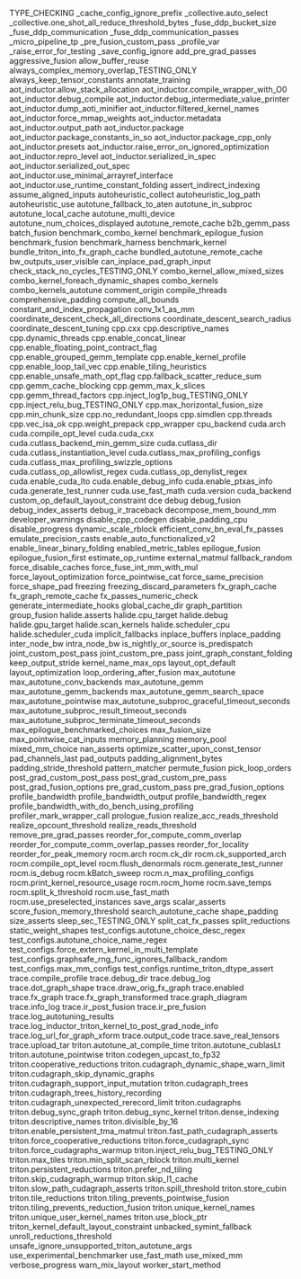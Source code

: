 TYPE_CHECKING
_cache_config_ignore_prefix
_collective.auto_select
_collective.one_shot_all_reduce_threshold_bytes
_fuse_ddp_bucket_size
_fuse_ddp_communication
_fuse_ddp_communication_passes
_micro_pipeline_tp
_pre_fusion_custom_pass
_profile_var
_raise_error_for_testing
_save_config_ignore
add_pre_grad_passes
aggressive_fusion
allow_buffer_reuse
always_complex_memory_overlap_TESTING_ONLY
always_keep_tensor_constants
annotate_training
aot_inductor.allow_stack_allocation
aot_inductor.compile_wrapper_with_O0
aot_inductor.debug_compile
aot_inductor.debug_intermediate_value_printer
aot_inductor.dump_aoti_minifier
aot_inductor.filtered_kernel_names
aot_inductor.force_mmap_weights
aot_inductor.metadata
aot_inductor.output_path
aot_inductor.package
aot_inductor.package_constants_in_so
aot_inductor.package_cpp_only
aot_inductor.presets
aot_inductor.raise_error_on_ignored_optimization
aot_inductor.repro_level
aot_inductor.serialized_in_spec
aot_inductor.serialized_out_spec
aot_inductor.use_minimal_arrayref_interface
aot_inductor.use_runtime_constant_folding
assert_indirect_indexing
assume_aligned_inputs
autoheuristic_collect
autoheuristic_log_path
autoheuristic_use
autotune_fallback_to_aten
autotune_in_subproc
autotune_local_cache
autotune_multi_device
autotune_num_choices_displayed
autotune_remote_cache
b2b_gemm_pass
batch_fusion
benchmark_combo_kernel
benchmark_epilogue_fusion
benchmark_fusion
benchmark_harness
benchmark_kernel
bundle_triton_into_fx_graph_cache
bundled_autotune_remote_cache
bw_outputs_user_visible
can_inplace_pad_graph_input
check_stack_no_cycles_TESTING_ONLY
combo_kernel_allow_mixed_sizes
combo_kernel_foreach_dynamic_shapes
combo_kernels
combo_kernels_autotune
comment_origin
compile_threads
comprehensive_padding
compute_all_bounds
constant_and_index_propagation
conv_1x1_as_mm
coordinate_descent_check_all_directions
coordinate_descent_search_radius
coordinate_descent_tuning
cpp.cxx
cpp.descriptive_names
cpp.dynamic_threads
cpp.enable_concat_linear
cpp.enable_floating_point_contract_flag
cpp.enable_grouped_gemm_template
cpp.enable_kernel_profile
cpp.enable_loop_tail_vec
cpp.enable_tiling_heuristics
cpp.enable_unsafe_math_opt_flag
cpp.fallback_scatter_reduce_sum
cpp.gemm_cache_blocking
cpp.gemm_max_k_slices
cpp.gemm_thread_factors
cpp.inject_log1p_bug_TESTING_ONLY
cpp.inject_relu_bug_TESTING_ONLY
cpp.max_horizontal_fusion_size
cpp.min_chunk_size
cpp.no_redundant_loops
cpp.simdlen
cpp.threads
cpp.vec_isa_ok
cpp.weight_prepack
cpp_wrapper
cpu_backend
cuda.arch
cuda.compile_opt_level
cuda.cuda_cxx
cuda.cutlass_backend_min_gemm_size
cuda.cutlass_dir
cuda.cutlass_instantiation_level
cuda.cutlass_max_profiling_configs
cuda.cutlass_max_profiling_swizzle_options
cuda.cutlass_op_allowlist_regex
cuda.cutlass_op_denylist_regex
cuda.enable_cuda_lto
cuda.enable_debug_info
cuda.enable_ptxas_info
cuda.generate_test_runner
cuda.use_fast_math
cuda.version
cuda_backend
custom_op_default_layout_constraint
dce
debug
debug_fusion
debug_index_asserts
debug_ir_traceback
decompose_mem_bound_mm
developer_warnings
disable_cpp_codegen
disable_padding_cpu
disable_progress
dynamic_scale_rblock
efficient_conv_bn_eval_fx_passes
emulate_precision_casts
enable_auto_functionalized_v2
enable_linear_binary_folding
enabled_metric_tables
epilogue_fusion
epilogue_fusion_first
estimate_op_runtime
external_matmul
fallback_random
force_disable_caches
force_fuse_int_mm_with_mul
force_layout_optimization
force_pointwise_cat
force_same_precision
force_shape_pad
freezing
freezing_discard_parameters
fx_graph_cache
fx_graph_remote_cache
fx_passes_numeric_check
generate_intermediate_hooks
global_cache_dir
graph_partition
group_fusion
halide.asserts
halide.cpu_target
halide.debug
halide.gpu_target
halide.scan_kernels
halide.scheduler_cpu
halide.scheduler_cuda
implicit_fallbacks
inplace_buffers
inplace_padding
inter_node_bw
intra_node_bw
is_nightly_or_source
is_predispatch
joint_custom_post_pass
joint_custom_pre_pass
joint_graph_constant_folding
keep_output_stride
kernel_name_max_ops
layout_opt_default
layout_optimization
loop_ordering_after_fusion
max_autotune
max_autotune_conv_backends
max_autotune_gemm
max_autotune_gemm_backends
max_autotune_gemm_search_space
max_autotune_pointwise
max_autotune_subproc_graceful_timeout_seconds
max_autotune_subproc_result_timeout_seconds
max_autotune_subproc_terminate_timeout_seconds
max_epilogue_benchmarked_choices
max_fusion_size
max_pointwise_cat_inputs
memory_planning
memory_pool
mixed_mm_choice
nan_asserts
optimize_scatter_upon_const_tensor
pad_channels_last
pad_outputs
padding_alignment_bytes
padding_stride_threshold
pattern_matcher
permute_fusion
pick_loop_orders
post_grad_custom_post_pass
post_grad_custom_pre_pass
post_grad_fusion_options
pre_grad_custom_pass
pre_grad_fusion_options
profile_bandwidth
profile_bandwidth_output
profile_bandwidth_regex
profile_bandwidth_with_do_bench_using_profiling
profiler_mark_wrapper_call
prologue_fusion
realize_acc_reads_threshold
realize_opcount_threshold
realize_reads_threshold
remove_pre_grad_passes
reorder_for_compute_comm_overlap
reorder_for_compute_comm_overlap_passes
reorder_for_locality
reorder_for_peak_memory
rocm.arch
rocm.ck_dir
rocm.ck_supported_arch
rocm.compile_opt_level
rocm.flush_denormals
rocm.generate_test_runner
rocm.is_debug
rocm.kBatch_sweep
rocm.n_max_profiling_configs
rocm.print_kernel_resource_usage
rocm.rocm_home
rocm.save_temps
rocm.split_k_threshold
rocm.use_fast_math
rocm.use_preselected_instances
save_args
scalar_asserts
score_fusion_memory_threshold
search_autotune_cache
shape_padding
size_asserts
sleep_sec_TESTING_ONLY
split_cat_fx_passes
split_reductions
static_weight_shapes
test_configs.autotune_choice_desc_regex
test_configs.autotune_choice_name_regex
test_configs.force_extern_kernel_in_multi_template
test_configs.graphsafe_rng_func_ignores_fallback_random
test_configs.max_mm_configs
test_configs.runtime_triton_dtype_assert
trace.compile_profile
trace.debug_dir
trace.debug_log
trace.dot_graph_shape
trace.draw_orig_fx_graph
trace.enabled
trace.fx_graph
trace.fx_graph_transformed
trace.graph_diagram
trace.info_log
trace.ir_post_fusion
trace.ir_pre_fusion
trace.log_autotuning_results
trace.log_inductor_triton_kernel_to_post_grad_node_info
trace.log_url_for_graph_xform
trace.output_code
trace.save_real_tensors
trace.upload_tar
triton.autotune_at_compile_time
triton.autotune_cublasLt
triton.autotune_pointwise
triton.codegen_upcast_to_fp32
triton.cooperative_reductions
triton.cudagraph_dynamic_shape_warn_limit
triton.cudagraph_skip_dynamic_graphs
triton.cudagraph_support_input_mutation
triton.cudagraph_trees
triton.cudagraph_trees_history_recording
triton.cudagraph_unexpected_rerecord_limit
triton.cudagraphs
triton.debug_sync_graph
triton.debug_sync_kernel
triton.dense_indexing
triton.descriptive_names
triton.divisible_by_16
triton.enable_persistent_tma_matmul
triton.fast_path_cudagraph_asserts
triton.force_cooperative_reductions
triton.force_cudagraph_sync
triton.force_cudagraphs_warmup
triton.inject_relu_bug_TESTING_ONLY
triton.max_tiles
triton.min_split_scan_rblock
triton.multi_kernel
triton.persistent_reductions
triton.prefer_nd_tiling
triton.skip_cudagraph_warmup
triton.skip_l1_cache
triton.slow_path_cudagraph_asserts
triton.spill_threshold
triton.store_cubin
triton.tile_reductions
triton.tiling_prevents_pointwise_fusion
triton.tiling_prevents_reduction_fusion
triton.unique_kernel_names
triton.unique_user_kernel_names
triton.use_block_ptr
triton_kernel_default_layout_constraint
unbacked_symint_fallback
unroll_reductions_threshold
unsafe_ignore_unsupported_triton_autotune_args
use_experimental_benchmarker
use_fast_math
use_mixed_mm
verbose_progress
warn_mix_layout
worker_start_method